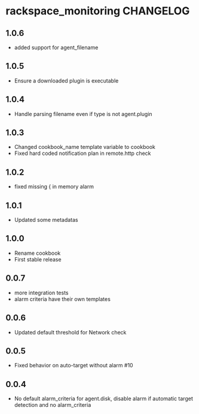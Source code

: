 rackspace_monitoring CHANGELOG
==================

1.0.6
-----
- added support for agent_filename

1.0.5
-----
- Ensure a downloaded plugin is executable

1.0.4
-----
- Handle parsing filename even if type is not agent.plugin

1.0.3
-----
- Changed cookbook_name template variable to cookbook
- Fixed hard coded notification plan in remote.http check

1.0.2
-----
- fixed missing { in memory alarm

1.0.1
-----
- Updated some metadatas

1.0.0
-----
- Rename cookbook
- First stable release

0.0.7
-----
- more integration tests
- alarm criteria have their own templates

0.0.6
-----
- Updated default threshold for Network check

0.0.5
-----
- Fixed behavior on auto-target without alarm #10

0.0.4
-----
- No default alarm_criteria for agent.disk, disable alarm if automatic target detection and no alarm_criteria
